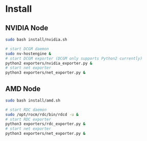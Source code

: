 Install
=======

NVIDIA Node
-----------

```sh
sudo bash install/nvidia.sh

# start DCGM daemon
sudo nv-hostengine &
# start DCGM exporter (DCGM only supports Python2 currently)
python2 exporters/nvidia_exporter.py &
# start net exporter
python3 exporters/net_exporter.py &
```

AMD Node
--------

```sh
sudo bash install/amd.sh

# start RDC daemon
sudo /opt/rocm/rdc/bin/rdcd -u &
# start RDC exporter
python3 exporters/rdc_exporter.py &
# start net exporter
python3 exporters/net_exporter.py &
```

